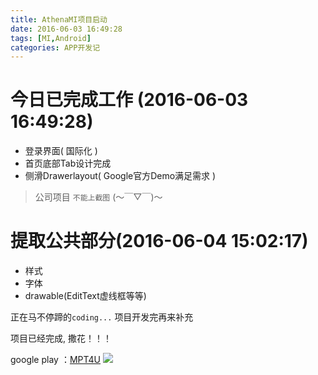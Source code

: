 ```yaml
---
title: AthenaMI项目启动
date: 2016-06-03 16:49:28
tags: [MI,Android]
categories: APP开发记
---
```


# 今日已完成工作 (2016-06-03 16:49:28)
* 登录界面( 国际化 )
* 首页底部Tab设计完成
* 侧滑Drawerlayout( Google官方Demo满足需求 )


>公司项目 `不能上截图` (～￣▽￣)～

<!-- more -->

# 提取公共部分(2016-06-04 15:02:17)
* 样式
* 字体
* drawable(EditText虚线框等等)

正在马不停蹄的`coding...` 项目开发完再来补充

项目已经完成, 撒花！！！

google play ：[MPT4U](https://play.google.com/store/apps/details?id=mm.com.mptvas)
![](https://i.loli.net/2017/10/09/59db40968fea8.png)